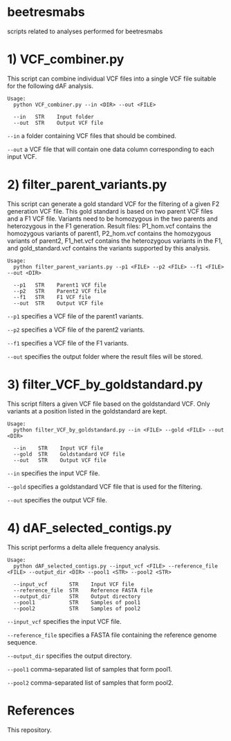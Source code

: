 # beetresmabs
scripts related to analyses performed for beetresmabs

# 1) VCF_combiner.py

This script can combine individual VCF files into a single VCF file suitable for the following dAF analysis.

```
Usage:
  python VCF_combiner.py --in <DIR> --out <FILE>

  --in   STR    Input folder
  --out  STR    Output VCF file
```

`--in` a folder containing VCF files that should be combined.

`--out` a VCF file that will contain one data column corresponding to each input VCF.


# 2) filter_parent_variants.py

This script can generate a gold standard VCF for the filtering of a given F2 generation VCF file. This gold standard is based on two parent VCF files and a F1 VCF file. Variants need to be homozygous in the two parents and heterozygous in the F1 generation.
Result files: P1_hom.vcf contains the homozygous variants of parent1, P2_hom.vcf contains the homozygous variants of parent2, F1_het.vcf contains the heterozygous variants in the F1, and gold_standard.vcf contains the variants supported by this analysis.

```
Usage:
  python filter_parent_variants.py --p1 <FILE> --p2 <FILE> --f1 <FILE> --out <DIR>

  --p1   STR    Parent1 VCF file
  --p2   STR    Parent2 VCF file
  --f1   STR    F1 VCF file
  --out  STR    Output VCF file
```

`--p1` specifies a VCF file of the parent1 variants.

`--p2` specifies a VCF file of the parent2 variants.

`--f1` specifies a VCF file of the F1 variants.

`--out` specifies the output folder where the result files will be stored.




# 3) filter_VCF_by_goldstandard.py

This script filters a given VCF file based on the goldstandard VCF. Only variants at a position listed in the goldstandard are kept.

```
Usage:
  python filter_VCF_by_goldstandard.py --in <FILE> --gold <FILE> --out <DIR>

  --in    STR    Input VCF file
  --gold  STR    Goldstandard VCF file
  --out   STR    Output VCF file
```

`--in` specifies the input VCF file.

`--gold` specifies a goldstandard VCF file that is used for the filtering.

`--out` specifies the output VCF file.


# 4) dAF_selected_contigs.py

This script performs a delta allele frequency analysis.

```
Usage:
  python dAF_selected_contigs.py --input_vcf <FILE> --reference_file <FILE> --output_dir <DIR> --pool1 <STR> --pool2 <STR>

  --input_vcf       STR    Input VCF file
  --reference_file  STR    Reference FASTA file
  --output_dir      STR    Output directory
  --pool1           STR    Samples of pool1
  --pool2           STR    Samples of pool2
```

`--input_vcf` specifies the input VCF file.

`--reference_file` specifies a FASTA file containing the reference genome sequence.

`--output_dir` specifies the output directory.

`--pool1` comma-separated list of samples that form pool1.

`--pool2` comma-separated list of samples that form pool2.


# References

This repository.
